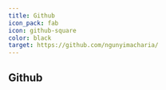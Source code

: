```yaml
---
title: Github
icon_pack: fab
icon: github-square
color: black
target: https://github.com/ngunyimacharia/
---
```


## Github